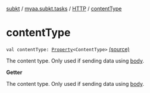 [subkt](../../index.md) / [myaa.subkt.tasks](../index.md) / [HTTP](index.md) / [contentType](./content-type.md)

# contentType

`val contentType: `[`Property`](https://docs.gradle.org/current/javadoc/org/gradle/api/provider/Property.html)`<ContentType>` [(source)](https://github.com/Myaamori/SubKt/blob/0.1.10/src/main/kotlin/myaa/subkt/tasks/tasks.kt#L1412)

The content type. Only used if sending data using [body](body.md).

**Getter**

The content type. Only used if sending data using [body](body.md).

